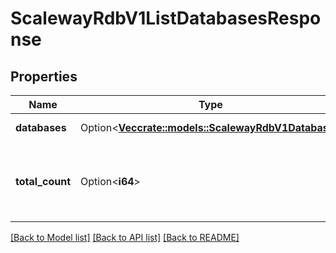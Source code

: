 # ScalewayRdbV1ListDatabasesResponse

## Properties

Name | Type | Description | Notes
------------ | ------------- | ------------- | -------------
**databases** | Option<[**Vec<crate::models::ScalewayRdbV1Database>**](scaleway.rdb.v1.Database.md)> | List of the databases | [optional]
**total_count** | Option<**i64**> | Total count of databases present on a given instance | [optional]

[[Back to Model list]](../README.md#documentation-for-models) [[Back to API list]](../README.md#documentation-for-api-endpoints) [[Back to README]](../README.md)


